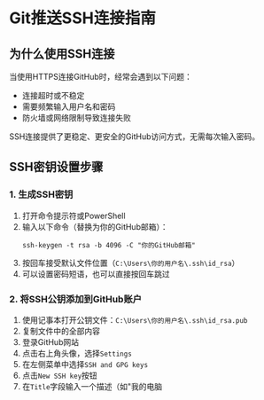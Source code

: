 # Git推送SSH连接指南

## 为什么使用SSH连接

当使用HTTPS连接GitHub时，经常会遇到以下问题：
- 连接超时或不稳定
- 需要频繁输入用户名和密码
- 防火墙或网络限制导致连接失败

SSH连接提供了更稳定、更安全的GitHub访问方式，无需每次输入密码。

## SSH密钥设置步骤

### 1. 生成SSH密钥

1. 打开命令提示符或PowerShell
2. 输入以下命令（替换为你的GitHub邮箱）：
   ```
   ssh-keygen -t rsa -b 4096 -C "你的GitHub邮箱"
   ```
3. 按回车接受默认文件位置（`C:\Users\你的用户名\.ssh\id_rsa`）
4. 可以设置密码短语，也可以直接按回车跳过

### 2. 将SSH公钥添加到GitHub账户

1. 使用记事本打开公钥文件：`C:\Users\你的用户名\.ssh\id_rsa.pub`
2. 复制文件中的全部内容
3. 登录GitHub网站
4. 点击右上角头像，选择`Settings`
5. 在左侧菜单中选择`SSH and GPG keys`
6. 点击`New SSH key`按钮
7. 在`Title`字段输入一个描述（如"我的电脑